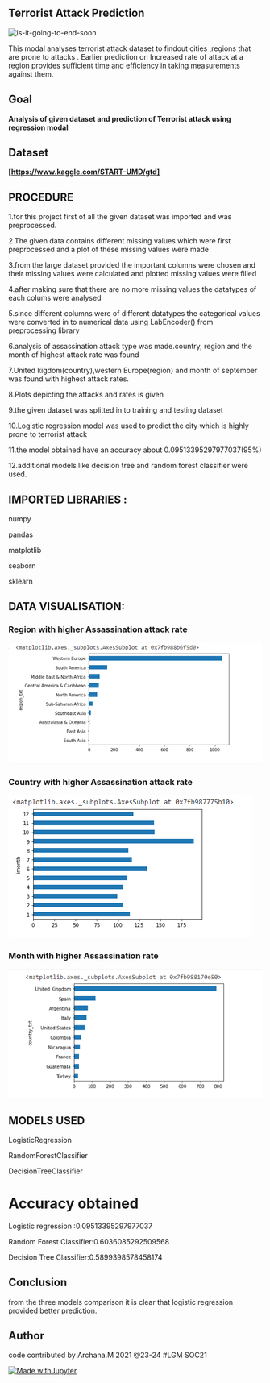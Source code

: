  ## Terrorist Attack Prediction
 
 ![is-it-going-to-end-soon](https://user-images.githubusercontent.com/72660504/124961744-783eb580-e03b-11eb-9eac-cc9d08b13708.jpg)

This modal analyses terrorist attack dataset to findout cities ,regions that are prone to attacks . Earlier prediction on Increased rate of  attack at a region provides sufficient time and efficiency in taking measurements against them.

## Goal
 **Analysis of given dataset and prediction of Terrorist attack using regression modal**

## Dataset
**[https://www.kaggle.com/START-UMD/gtd]**



## PROCEDURE
1.for this project first of all the given dataset was imported  and was preprocessed.

2.The given data contains different missing values which were first preprocessed and a plot of these missing values were made

3.from the large dataset provided the important columns were chosen and their missing values were calculated and plotted
  missing values were filled

4.after making sure that there are no more missing values the datatypes of each colums were analysed 

5.since different columns were of different datatypes the categorical values were converted in to numerical data using LabEncoder() from preprocessing library

6.analysis of assassination attack type was made.country, region and the month of highest attack rate was found

7.United kigdom(country),western Europe(region) and month of september was found with highest attack rates. 

8.Plots depicting the attacks and rates is given

9.the given dataset was splitted in to training and testing dataset

10.Logistic regression model was used to predict the city which is highly prone to terrorist attack

11.the model obtained have an accuracy about 0.09513395297977037(95%)

12.additional models like decision tree and random forest classifier were used.



## IMPORTED LIBRARIES :

 numpy 
 
 pandas
 
 matplotlib
 
 seaborn 

 sklearn
 
 ## DATA VISUALISATION:
 
 
 ### Region with higher Assassination attack rate
 
 ![im2.png](https://github.com/23-24/ML-ProjectKart/blob/23-24-patch-1/Terrorist%20attack%20prediction/Images/im2.PNG)
 
 ### Country with higher Assassination attack rate
 
 ![im3.png](https://github.com/23-24/ML-ProjectKart/blob/23-24-patch-1/Terrorist%20attack%20prediction/Images/im3.PNG)
 
 ### Month with higher Assassination rate
 
 ![im1.png](https://github.com/23-24/ML-ProjectKart/blob/23-24-patch-1/Terrorist%20attack%20prediction/Images/img1.PNG)
 
 
## MODELS USED
 
 LogisticRegression
 
 RandomForestClassifier
 
 DecisionTreeClassifier
 
 # Accuracy obtained
 
 Logistic regression :0.09513395297977037
 
 Random Forest Classifier:0.6036085292509568
 
 Decision Tree Classifier:0.5899398578458174

## Conclusion

from the three models comparison it is clear that logistic regression provided better prediction.


## Author

code contributed by Archana.M 2021 @23-24 #LGM SOC21

[![Made withJupyter](https://img.shields.io/badge/Made%20with-Jupyter-orange?style=for-the-badge&logo=Jupyter)](https://jupyter.org/try)
